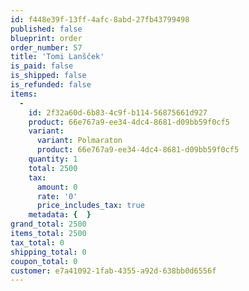 ```yaml
---
id: f448e39f-13ff-4afc-8abd-27fb43799498
published: false
blueprint: order
order_number: 57
title: 'Tomi Lanšček'
is_paid: false
is_shipped: false
is_refunded: false
items:
  -
    id: 2f32a60d-6b83-4c9f-b114-56875661d927
    product: 66e767a9-ee34-4dc4-8681-d09bb59f0cf5
    variant:
      variant: Polmaraton
      product: 66e767a9-ee34-4dc4-8681-d09bb59f0cf5
    quantity: 1
    total: 2500
    tax:
      amount: 0
      rate: '0'
      price_includes_tax: true
    metadata: {  }
grand_total: 2500
items_total: 2500
tax_total: 0
shipping_total: 0
coupon_total: 0
customer: e7a41092-1fab-4355-a92d-638bb0d6556f
---
```

